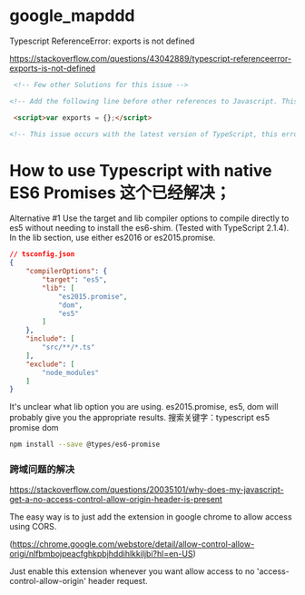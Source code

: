 # google_mapddd

Typescript ReferenceError: exports is not defined

https://stackoverflow.com/questions/43042889/typescript-referenceerror-exports-is-not-defined

```html
 <!-- Few other Solutions for this issue -->

<!-- Add the following line before other references to Javascript. This is a nice little hack. -->

 <script>var exports = {};</script>

<!-- This issue occurs with the latest version of TypeScript, this error can be eliminated by referring to typescript version 2.1.6 -->

```




# How to use Typescript with native ES6 Promises  这个已经解决；


Alternative #1
Use the target and lib compiler options to compile directly to es5 without needing to install the es6-shim. (Tested with TypeScript 2.1.4). In the lib section, use either es2016 or es2015.promise.

```json
// tsconfig.json
{
    "compilerOptions": {
        "target": "es5",
        "lib": [
            "es2015.promise",
            "dom",
            "es5"
        ]
    },
    "include": [
        "src/**/*.ts"
    ],
    "exclude": [
        "node_modules"
    ]
}

```

It's unclear what lib option you are using. es2015.promise, es5, dom will probably give you the appropriate results.  搜索关键字：typescript es5 promise dom

```bash
npm install --save @types/es6-promise

```

### 跨域问题的解决

https://stackoverflow.com/questions/20035101/why-does-my-javascript-get-a-no-access-control-allow-origin-header-is-present


The easy way is to just add the extension in google chrome to allow access using CORS.

(https://chrome.google.com/webstore/detail/allow-control-allow-origi/nlfbmbojpeacfghkpbjhddihlkkiljbi?hl=en-US)

Just enable this extension whenever you want allow access to no 'access-control-allow-origin' header request.